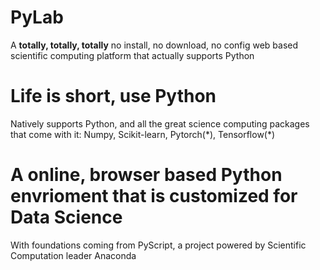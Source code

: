 # PyLab
A **totally, totally, totally** no install, no download, no config web based scientific computing platform that actually supports Python 

# Life is short, use Python
Natively supports Python, and all the great science computing packages that come with it: Numpy, Scikit-learn, Pytorch(\*), Tensorflow(\*) 

# A online, browser based Python envrioment that is customized for Data Science 
With foundations coming from PyScript, a project powered by Scientific Computation leader Anaconda 
